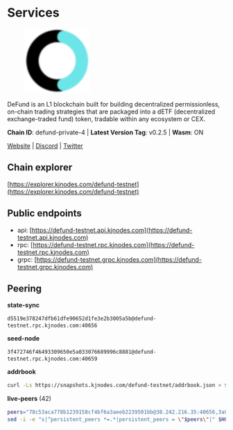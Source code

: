 # Services

<figure><img src="https://raw.githubusercontent.com/kj89/cosmos-images/main/logos/defund.png" width="150" alt=""><figcaption></figcaption></figure>

DeFund is an L1 blockchain built for building decentralized permissionless,  on-chain trading strategies that are packaged into a dETF (decentralized  exchange-traded fund) token, tradable within any ecosystem or CEX.

**Chain ID**: defund-private-4 | **Latest Version Tag**: v0.2.5 | **Wasm**: ON

[Website](https://www.defund.app) | [Discord](https://discord.gg/FV26pRPZ3P) | [Twitter](https://twitter.com/defund_finance)




## Chain explorer
[https://explorer.kjnodes.com/defund-testnet](https://explorer.kjnodes.com/defund-testnet)

## Public endpoints

* api: [https://defund-testnet.api.kjnodes.com](https://defund-testnet.api.kjnodes.com)
* rpc: [https://defund-testnet.rpc.kjnodes.com](https://defund-testnet.rpc.kjnodes.com)
* grpc: [https://defund-testnet.grpc.kjnodes.com](https://defund-testnet.grpc.kjnodes.com)

## Peering

**state-sync**

```text
d5519e378247dfb61dfe90652d1fe3e2b3005a5b@defund-testnet.rpc.kjnodes.com:40656
```

**seed-node**

```text
3f472746f46493309650e5a033076689996c8881@defund-testnet.rpc.kjnodes.com:40659
```

**addrbook**
```bash
curl -Ls https://snapshots.kjnodes.com/defund-testnet/addrbook.json > $HOME/.defund/config/addrbook.json
```

**live-peers** (42)
```bash
peers="78c53aca778b1239158cf4bf6a3aeeb2239501bb@38.242.216.35:40656,3a8911a5dc4d53f2eb4174b60f2d6403529cd467@162.55.46.131:36656,1684f8e7312d55c6bb814b0966dbb0d70f53586d@148.251.91.77:21656,8675cc6e69c2043a8dc0a854e769c1f135b5f272@23.88.73.158:26656,d941341fa0f985d853f0e044d075234776cf1df6@77.232.37.54:26656,bfef03639bddf4fa503bb75c83af2b5f12c8276c@161.97.155.154:26656,d5519e378247dfb61dfe90652d1fe3e2b3005a5b@65.109.68.190:40656,2b8a63defdcde856b7c4febac9658ad2ef26befb@65.108.9.230:18656,499e73f86398d0b4483e0da2b68ffbbc81d28625@38.242.131.5:26656,22e097c86358cb731fad2880291ed8e1f03b2012@65.108.78.101:26656,d1b61b43b9475e9d509f720415b75c30cb92bfb3@89.117.58.38:26656,6b94a3f12d8e694c3a735078e0cfa2b27940012a@95.214.55.62:26656,78f6683344058d2ee9fe0984b754f76bbed75621@65.109.116.110:26656,2687b608599ef656f343a790f21fb3fb9292668e@194.146.13.187:26656,6d17e0f49bc1856c732f1d439647720ba127aab8@84.46.247.5:26656,020abb71537ac87559814e1cb85cbd837046e836@23.88.5.169:23656,c9407d06e8645e860eba3ab2d2340e0d9a74c294@62.171.138.196:30656,e26206d0e39515fb07915b28e468729340eb112e@38.242.244.163:26656,38c2e79f4d9043aac5fd699d3bd5b8c3bdab0ab2@154.12.241.185:26656,2fb53d2509f3bd47fa26f39d2a2c81347c9046ef@65.108.214.39:40656,6bb4f833ad40aeddc065b6778014545c2c95b60e@173.249.47.231:27656,dca0e42d5d6838954ae08b5526c42a80c01d5538@159.69.74.237:26756,807a0dc497bec0ab730310738ef7d27fd3df7671@155.133.27.248:27656,48fe32b3f93472a26854ee6fef69447f62a265ed@199.175.98.109:26656,aa5597ed868112e494c058fd7ca4b05932074559@164.68.103.176:26656,1c4d96b6529211d2efcf4ea2e274eaff48da4ed0@65.109.70.4:40656,a39021f73cb2e6bded76c836d7ec30de6b29e618@65.21.134.250:13656,0108df8793ec07fa82ea202d54b70c603b827ea4@5.9.81.251:656,9d48e3e5307c3482ad9b0a6a8f1bee2d990facd8@78.47.100.187:40656,52a6de973b9ad92caada32c2e65655b4d92578de@65.109.2.29:26656,2726912c8b24540d1861c675d9d4bb1ae4b9dac4@154.12.238.226:40656,4df8eb475acb402f6c86b710bf1b7ac4fa7a87e9@194.146.13.254:26656,bf706069f24661022c50669b1b4a1aa95cd7766b@188.233.19.197:18656,cf61d5575997b6a67ecc71738a8c3516ce2576c4@144.91.93.32:30656,ee8b7d90655b89e1c5b76e3471fd22846e613bca@95.216.14.72:26656,278602404e78c23f5aff7a04802179ad7ffaa676@18.234.102.132:26656,051fbbbd55a1711ddbd7728eac8b4ccffa5cf9b6@65.109.5.235:26656,93153d3b1e9178f44bbbddf809a8cf7177715c03@37.221.71.67:45656,bf05df3550272f56495e9d4cf2637dd6554e36a6@38.242.139.242:26656,9d98188f51c4efd4bc04c09d985a4c490d12ebde@65.109.117.165:40656,585414640d75dd8617250c13d62c96ade9a0a1c4@65.21.147.189:26656,19f94079cc061be5c2f84539c8431d6075229669@194.4.48.96:26656"
sed -i -e "s|^persistent_peers *=.*|persistent_peers = \"$peers\"|" $HOME/.defund/config/config.toml
```
